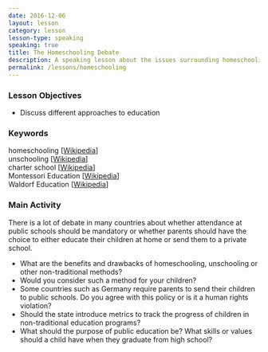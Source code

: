```yaml
---
date: 2016-12-06
layout: lesson
category: lesson
lesson-type: speaking
speaking: true
title: The Homeschooling Debate 
description: A speaking lesson about the issues surrounding homeschooling, charter schools and education
permalink: /lessons/homeschooling
---
```

### Lesson Objectives 
- Discuss different approaches to education  

### Keywords 

homeschooling [<a href="https://en.wikipedia.org/wiki/Homeschooling" target="_blank">Wikipedia</a>]  
unschooling [<a href="https://en.wikipedia.org/wiki/Unschooling" target="_blank">Wikipedia</a>]  
charter school [<a href="https://en.wikipedia.org/wiki/Charter_school" target="_blank">Wikipedia</a>]  
Montessori Education [<a href="https://en.wikipedia.org/wiki/Montessori_education" target="_blank">Wikipedia</a>]  
Waldorf Education [<a href="https://en.wikipedia.org/wiki/Waldorf_education" target="_blank">Wikipedia</a>]  

### Main Activity 

There is a lot of debate in many countries about whether attendance at public schools should be mandatory or whether parents should have the choice to either educate their children at home or send them to a private school. 

- What are the benefits and drawbacks of homeschooling, unschooling or other non-traditional methods? 
- Would you consider such a method for your children?
- Some countries such as Germany require parents to send their children to public schools. Do you agree with this policy or is it a human rights violation? 
- Should the state introduce metrics to track the progress of children in non-traditional education programs? 
- What should the purpose of public education be? What skills or values should a child have when they graduate from high school? 